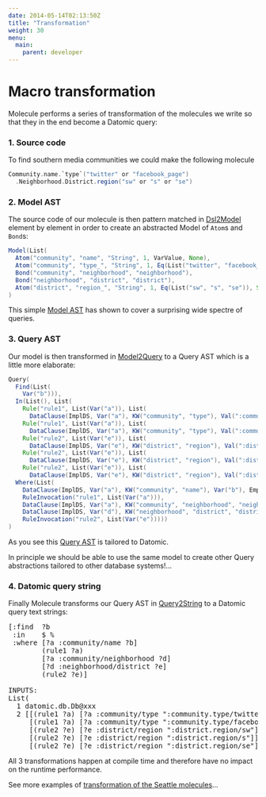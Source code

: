 ```yaml
---
date: 2014-05-14T02:13:50Z
title: "Transformation"
weight: 30
menu:
  main:
    parent: developer
---
```


# Macro transformation

Molecule performs a series of transformation of the molecules we write so that they in the end become a Datomic query:

### 1. Source code

To find southern media communities we could make the following molecule
```scala
Community.name.`type`("twitter" or "facebook_page")
  .Neighborhood.District.region("sw" or "s" or "se")
```

### 2. Model AST

The source code of our molecule is then pattern matched in [Dsl2Model](https://github.com/scalamolecule/molecule/blob/master/core/src/main/scala/molecule/transform/Dsl2Model.scala) element by element in order to create an abstracted Model of `Atom`s and `Bond`s:

```scala
Model(List(
  Atom("community", "name", "String", 1, VarValue, None),
  Atom("community", "type_", "String", 1, Eq(List("twitter", "facebook_page")), Some(":community.type/")),
  Bond("community", "neighborhood", "neighborhood"),
  Bond("neighborhood", "district", "district"),
  Atom("district", "region_", "String", 1, Eq(List("sw", "s", "se")), Some(":district.region/")))
)
```
This simple [Model AST](https://github.com/scalamolecule/molecule/blob/master/core/src/main/scala/molecule/ast/model.scala#L26-L33) has shown to cover a surprising wide spectre of queries.

### 3. Query AST
Our model is then transformed in [Model2Query](https://github.com/scalamolecule/molecule/blob/master/core/src/main/scala/molecule/transform/Model2Query.scala) to a Query AST which is a little more elaborate:

```scala
Query(
  Find(List(
    Var("b"))),
  In(List(), List(
    Rule("rule1", List(Var("a")), List(
      DataClause(ImplDS, Var("a"), KW("community", "type"), Val(":community.type/twitter"), Empty))),
    Rule("rule1", List(Var("a")), List(
      DataClause(ImplDS, Var("a"), KW("community", "type"), Val(":community.type/facebook_page"), Empty))),
    Rule("rule2", List(Var("e")), List(
      DataClause(ImplDS, Var("e"), KW("district", "region"), Val(":district.region/sw"), Empty))),
    Rule("rule2", List(Var("e")), List(
      DataClause(ImplDS, Var("e"), KW("district", "region"), Val(":district.region/s"), Empty))),
    Rule("rule2", List(Var("e")), List(
      DataClause(ImplDS, Var("e"), KW("district", "region"), Val(":district.region/se"), Empty)))), List(DS)),
  Where(List(
    DataClause(ImplDS, Var("a"), KW("community", "name"), Var("b"), Empty),
    RuleInvocation("rule1", List(Var("a"))),
    DataClause(ImplDS, Var("a"), KW("community", "neighborhood", "neighborhood"), Var("d"), Empty),
    DataClause(ImplDS, Var("d"), KW("neighborhood", "district", "district"), Var("e"), Empty),
    RuleInvocation("rule2", List(Var("e")))))
)
``` 
As you see this [Query AST](https://github.com/scalamolecule/molecule/blob/master/core/src/main/scala/molecule/ast/query.scala) is tailored to Datomic.

In principle we should be able to use the same model to create other Query abstractions tailored to other database systems!...

### 4. Datomic query string

Finally Molecule transforms our Query AST in [Query2String](https://github.com/scalamolecule/molecule/blob/master/core/src/main/scala/molecule/transform/Query2String.scala) to a Datomic query text strings:

<pre>
[:find  ?b
 :in    $ %
 :where [?a :community/name ?b]
        (rule1 ?a)
        [?a :community/neighborhood ?d]
        [?d :neighborhood/district ?e]
        (rule2 ?e)]

INPUTS:
List(
  1 datomic.db.Db@xxx
  2 [[(rule1 ?a) [?a :community/type ":community.type/twitter"]]
     [(rule1 ?a) [?a :community/type ":community.type/facebook_page"]]
     [(rule2 ?e) [?e :district/region ":district.region/sw"]]
     [(rule2 ?e) [?e :district/region ":district.region/s"]]
     [(rule2 ?e) [?e :district/region ":district.region/se"]]]
</pre>

All 3 transformations happen at compile time and therefore have no impact on the runtime performance.

See more examples of [transformation of the Seattle molecules](https://github.com/scalamolecule/molecule/blob/master/examples/src/test/scala/molecule/examples/seattle/SeattleTransformationTests.scala#L11)...